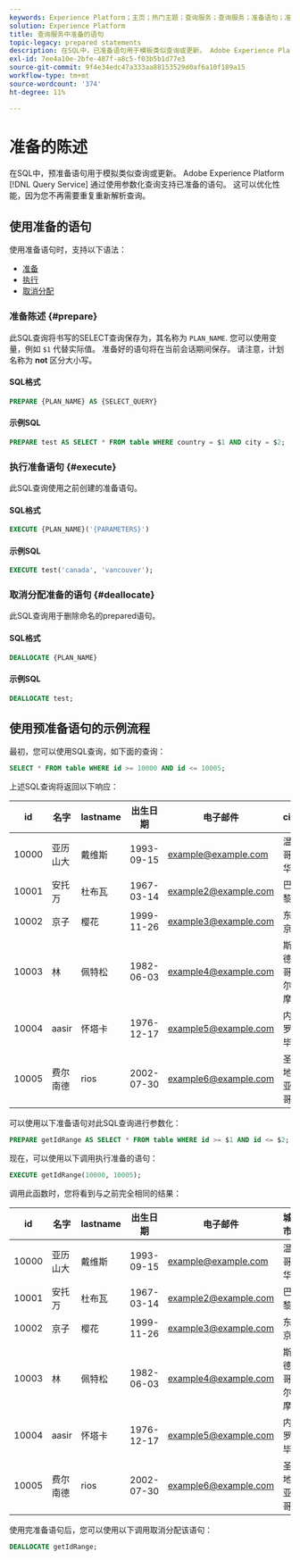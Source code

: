 ```yaml
---
keywords: Experience Platform；主页；热门主题；查询服务；查询服务；准备语句；准备；SQL;
solution: Experience Platform
title: 查询服务中准备的语句
topic-legacy: prepared statements
description: 在SQL中，已准备语句用于模板类似查询或更新。 Adobe Experience Platform查询服务通过使用参数化查询支持准备的语句。
exl-id: 7ee4a10e-2bfe-487f-a8c5-f03b5b1d77e3
source-git-commit: 9f4e34edc47a333aa88153529d0af6a10f189a15
workflow-type: tm+mt
source-wordcount: '374'
ht-degree: 11%

---
```


# 准备的陈述

在SQL中，预准备语句用于模拟类似查询或更新。 Adobe Experience Platform [!DNL Query Service] 通过使用参数化查询支持已准备的语句。 这可以优化性能，因为您不再需要重复重新解析查询。

## 使用准备的语句

使用准备语句时，支持以下语法：

- [准备](#prepare)
- [执行](#execute)
- [取消分配](#deallocate)

### 准备陈述 {#prepare}

此SQL查询将书写的SELECT查询保存为，其名称为 `PLAN_NAME`. 您可以使用变量，例如 `$1` 代替实际值。 准备好的语句将在当前会话期间保存。 请注意，计划名称为 **not** 区分大小写。

#### SQL格式

```sql
PREPARE {PLAN_NAME} AS {SELECT_QUERY}
```

#### 示例SQL

```sql
PREPARE test AS SELECT * FROM table WHERE country = $1 AND city = $2;
```

### 执行准备语句 {#execute}

此SQL查询使用之前创建的准备语句。

#### SQL格式

```sql
EXECUTE {PLAN_NAME}('{PARAMETERS}')
```

#### 示例SQL

```sql
EXECUTE test('canada', 'vancouver');
```

### 取消分配准备的语句 {#deallocate}

此SQL查询用于删除命名的prepared语句。

#### SQL格式

```sql
DEALLOCATE {PLAN_NAME}
```

#### 示例SQL

```sql
DEALLOCATE test;
```

## 使用预准备语句的示例流程

最初，您可以使用SQL查询，如下面的查询：

```sql
SELECT * FROM table WHERE id >= 10000 AND id <= 10005;
```

上述SQL查询将返回以下响应：

| id | 名字 | lastname | 出生日期 | 电子邮件 | city | 国家 |
|--- | --------- | -------- | --------- | ----- | ------- | ---- |
| 10000 | 亚历山大 | 戴维斯 | 1993-09-15 | example@example.com | 温哥华 | 加拿大 |
| 10001 | 安托万 | 杜布瓦 | 1967-03-14 | example2@example.com | 巴黎 | 法国 |
| 10002 | 京子 | 樱花 | 1999-11-26 | example3@example.com | 东京 | 日本 |
| 10003 | 林 | 佩特松 | 1982-06-03 | example4@example.com | 斯德哥尔摩 | 瑞典 |
| 10004 | aasir | 怀塔卡 | 1976-12-17 | example5@example.com | 内罗毕 | 肯尼亚 |
| 10005 | 费尔南德 | rios | 2002-07-30 | example6@example.com | 圣地亚哥 | 智利 |

可以使用以下准备语句对此SQL查询进行参数化：

```sql
PREPARE getIdRange AS SELECT * FROM table WHERE id >= $1 AND id <= $2; 
```

现在，可以使用以下调用执行准备的语句：

```sql
EXECUTE getIdRange(10000, 10005);
```

调用此函数时，您将看到与之前完全相同的结果：

| id | 名字 | lastname | 出生日期 | 电子邮件 | 城市 | 国家 |
|--- | --------- | -------- | --------- | ----- | ------- | ---- |
| 10000 | 亚历山大 | 戴维斯 | 1993-09-15 | example@example.com | 温哥华 | 加拿大 |
| 10001 | 安托万 | 杜布瓦 | 1967-03-14 | example2@example.com | 巴黎 | 法国 |
| 10002 | 京子 | 樱花 | 1999-11-26 | example3@example.com | 东京 | 日本 |
| 10003 | 林 | 佩特松 | 1982-06-03 | example4@example.com | 斯德哥尔摩 | 瑞典 |
| 10004 | aasir | 怀塔卡 | 1976-12-17 | example5@example.com | 内罗毕 | 肯尼亚 |
| 10005 | 费尔南德 | rios | 2002-07-30 | example6@example.com | 圣地亚哥 | 智利 |

使用完准备语句后，您可以使用以下调用取消分配该语句：

```sql
DEALLOCATE getIdRange;
```
